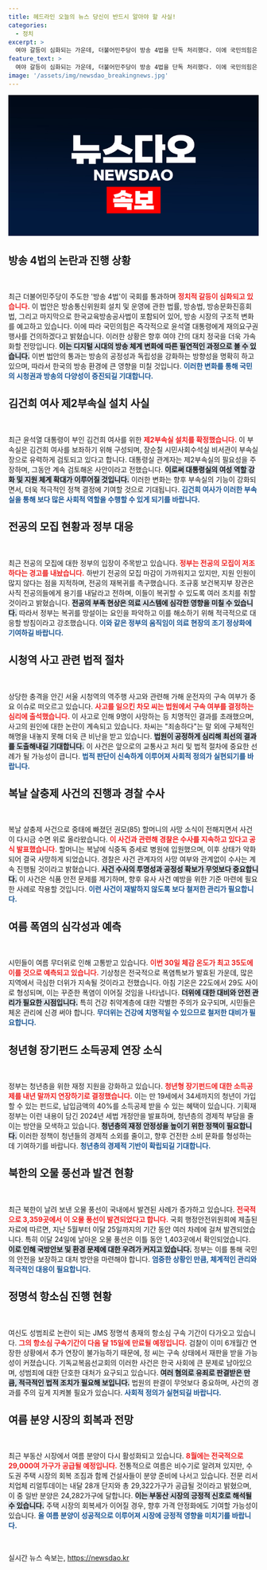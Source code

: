 ```yaml
---
title: 헤드라인 오늘의 뉴스 당신이 반드시 알아야 할 사실!
categories:
  - 정치
excerpt: >
  여야 갈등이 심화되는 가운데, 더불어민주당이 방송 4법을 단독 처리했다. 이에 국민의힘은 윤석열 대통령에게 거부권 행사 건의를 결정해, 정치적 긴장이 더욱 고조될 전망이다. 클릭 유도!
feature_text: >
  여야 갈등이 심화되는 가운데, 더불어민주당이 방송 4법을 단독 처리했다. 이에 국민의힘은 윤석열 대통령에게 거부권 행사 건의를 결정해, 정치적 긴장이 더욱 고조될 전망이다. 클릭 유도!
image: '/assets/img/newsdao_breakingnews.jpg'
---
```


<p><img src="/assets/img/newsdao_breakingnews.jpg" alt="flaretime 속보" /></p>

<h2 data-ke-size="size26">방송 4법의 논란과 진행 상황</h2>

<p data-ke-size="size16">&nbsp;</p>  

<p>최근 더불어민주당이 주도한 '방송 4법'이 국회를 통과하며 <b><span style="color: #ee2323;">정치적 갈등이 심화되고 있습니다.</span></b> 이 법안은 방송통신위원회 설치 및 운영에 관한 법률, 방송법, 방송문화진흥회법, 그리고 마지막으로 한국교육방송공사법이 포함되어 있어, 방송 시장의 구조적 변화를 예고하고 있습니다. 이에 따라 국민의힘은 즉각적으로 윤석열 대통령에게 재의요구권 행사를 건의하겠다고 밝혔습니다. 이러한 상황은 향후 여야 간의 대치 정국을 더욱 가속화할 전망입니다. <b><span style="background-color: #21538527;">이는 디지털 시대의 방송 체계 변화에 따른 필연적인 과정으로 볼 수 있습니다.</span></b> 이번 법안의 통과는 방송의 공정성과 독립성을 강화하는 방향성을 명확히 하고 있으며, 따라서 한국의 방송 환경에 큰 영향을 미칠 것입니다. <b><span style="color: #1a5490;">이러한 변화를 통해 국민의 시청권과 방송의 다양성이 증진되길 기대합니다.</span></b></p>

<h2 data-ke-size="size26">김건희 여사 제2부속실 설치 사실</h2>

<p data-ke-size="size16">&nbsp;</p>  

<p>최근 윤석열 대통령이 부인 김건희 여사를 위한 <b><span style="color: #ee2323;">제2부속실 설치를 확정했습니다.</span></b> 이 부속실은 김건희 여사를 보좌하기 위해 구성되며, 장순칠 시민사회수석실 비서관이 부속실장으로 유력하게 검토되고 있다고 합니다. 대통령실 관계자는 제2부속실의 필요성을 주장하며, 그동안 계속 검토해온 사안이라고 전했습니다. <b><span style="background-color: #21538527;">이로써 대통령실의 여성 역할 강화 및 지원 체계 확대가 이루어질 것입니다.</span></b> 이러한 변화는 향후 부속실의 기능이 강화되면서, 더욱 적극적인 정책 결정에 기여할 것으로 기대됩니다. <b><span style="color: #1a5490;">김건희 여사가 이러한 부속실을 통해 보다 많은 사회적 역할을 수행할 수 있게 되기를 바랍니다.</span></b></p>

<h2 data-ke-size="size26">전공의 모집 현황과 정부 대응</h2>

<p data-ke-size="size16">&nbsp;</p>  

<p>최근 전공의 모집에 대한 정부의 입장이 주목받고 있습니다. <b><span style="color: #ee2323;">정부는 전공의 모집이 저조하다는 경고를 내놨습니다.</span></b> 하반기 전공의 모집 마감이 가까워지고 있지만, 지원 인원이 많지 않다는 점을 지적하며, 전공의 재복귀를 촉구했습니다. 조규홍 보건복지부 장관은 사직 전공의들에게 용기를 내달라고 전하며, 이들이 복귀할 수 있도록 여러 조치를 취할 것이라고 밝혔습니다. <b><span style="background-color: #21538527;">전공의 부족 현상은 의료 시스템에 심각한 영향을 미칠 수 있습니다.</span></b> 따라서 정부는 복귀를 망설이는 요인을 파악하고 이를 해소하기 위해 적극적으로 대응할 방침이라고 강조했습니다. <b><span style="color: #1a5490;">이와 같은 정부의 움직임이 의료 현장의 조기 정상화에 기여하길 바랍니다.</span></b></p>

<h2 data-ke-size="size26">시청역 사고 관련 법적 절차</h2>

<p data-ke-size="size16">&nbsp;</p>  

<p>상당한 충격을 안긴 서울 시청역의 역주행 사고와 관련해 가해 운전자의 구속 여부가 중요 이슈로 떠오르고 있습니다. <b><span style="color: #ee2323;">사고를 일으킨 차모 씨는 법원에서 구속 여부를 결정하는 심리에 출석했습니다.</span></b> 이 사고로 인해 9명이 사망하는 등 치명적인 결과를 초래했으며, 사고의 원인에 대한 논란이 계속되고 있습니다. 차씨는 "죄송하다"는 말 외에 구체적인 해명을 내놓지 못해 더욱 큰 비난을 받고 있습니다. <b><span style="background-color: #21538527;">법원이 공정하게 심리해 최선의 결과를 도출해내길 기대합니다.</span></b> 이 사건은 앞으로의 교통사고 처리 및 법적 절차에 중요한 선례가 될 가능성이 큽니다. <b><span style="color: #1a5490;">법적 판단이 신속하게 이루어져 사회적 정의가 실현되기를 바랍니다.</span></b></p>

<h2 data-ke-size="size26">복날 살충제 사건의 진행과 경찰 수사</h2>

<p data-ke-size="size16">&nbsp;</p>  

<p>복날 살충제 사건으로 중태에 빠졌던 권모(85) 할머니의 사망 소식이 전해지면서 사건이 다시금 수면 위로 올라왔습니다. <b><span style="color: #ee2323;">이 사건과 관련해 경찰은 수사를 지속하고 있다고 공식 발표했습니다.</span></b> 할머니는 복날에 식중독 증세로 병원에 입원했으며, 이후 상태가 악화되어 결국 사망하게 되었습니다. 경찰은 사건 관계자의 사망 여부와 관계없이 수사는 계속 진행될 것이라고 밝혔습니다. <b><span style="background-color: #21538527;">사건 수사의 투명성과 공정성 확보가 무엇보다 중요합니다.</span></b> 이 사건은 식품 안전 문제를 제기하며, 향후 유사 사건 예방을 위한 기준 마련에 필요한 사례로 작용할 것입니다. <b><span style="color: #1a5490;">이런 사건이 재발하지 않도록 보다 철저한 관리가 필요합니다.</span></b></p>

<h2 data-ke-size="size26">여름 폭염의 심각성과 예측</h2>

<p data-ke-size="size16">&nbsp;</p>  

<p>시민들이 여름 무더위로 인해 고통받고 있습니다. <b><span style="color: #ee2323;">이번 30일 체감 온도가 최고 35도에 이를 것으로 예측되고 있습니다.</span></b> 기상청은 전국적으로 폭염특보가 발효된 가운데, 많은 지역에서 극심한 더위가 지속될 것이라고 전했습니다. 아침 기온은 22도에서 29도 사이로 형성되며, 이는 꾸준한 폭염이 이어질 것임을 나타냅니다. <b><span style="background-color: #21538527;">더위에 대한 대비와 안전 관리가 필요한 시점입니다.</span></b> 특히 건강 취약계층에 대한 각별한 주의가 요구되며, 시민들은 체온 관리에 신경 써야 합니다. <b><span style="color: #1a5490;">무더위는 건강에 치명적일 수 있으므로 철저한 대비가 필요합니다.</span></b></p>

<h2 data-ke-size="size26">청년형 장기펀드 소득공제 연장 소식</h2>

<p data-ke-size="size16">&nbsp;</p>  

<p>정부는 청년층을 위한 재정 지원을 강화하고 있습니다. <b><span style="color: #ee2323;">청년형 장기펀드에 대한 소득공제를 내년 말까지 연장하기로 결정했습니다.</span></b> 이는 만 19세에서 34세까지의 청년이 가입할 수 있는 펀드로, 납입금액의 40%를 소득공제 받을 수 있는 혜택이 있습니다. 기획재정부는 이런 내용이 담긴 2024년 세법 개정안을 발표하며, 청년층의 경제적 부담을 줄이는 방안을 모색하고 있습니다. <b><span style="background-color: #21538527;">청년층의 재정 안정성을 높이기 위한 정책이 필요합니다.</span></b> 이러한 정책이 청년들의 경제적 소외를 줄이고, 향후 건전한 소비 문화를 형성하는 데 기여하기를 바랍니다. <b><span style="color: #1a5490;">청년층의 경제적 기반이 확립되길 기대합니다.</span></b></p>

<h2 data-ke-size="size26">북한의 오물 풍선과 발견 현황</h2>

<p data-ke-size="size16">&nbsp;</p>  

<p>최근 북한이 날려 보낸 오물 풍선이 국내에서 발견된 사례가 증가하고 있습니다. <b><span style="color: #ee2323;">전국적으로 3,359곳에서 이 오물 풍선이 발견되었다고 합니다.</span></b> 국회 행정안전위원회에 제출된 자료에 따르면, 지난 5월부터 이달 25일까지의 기간 동안 여러 차례에 걸쳐 발견되었습니다. 특히 이달 24일에 날아온 오물 풍선은 이틀 동안 1,403곳에서 확인되었습니다. <b><span style="background-color: #21538527;">이로 인해 국방안보 및 환경 문제에 대한 우려가 커지고 있습니다.</span></b> 정부는 이를 통해 국민의 안전을 보장하고 대처 방안을 마련해야 합니다. <b><span style="color: #1a5490;">엄중한 상황인 만큼, 체계적인 관리와 적극적인 대응이 필요합니다.</span></b></p>

<h2 data-ke-size="size26">정명석 항소심 진행 현황</h2>

<p data-ke-size="size16">&nbsp;</p>  

<p>여신도 성범죄로 논란이 되는 JMS 정명석 총재의 항소심 구속 기간이 다가오고 있습니다. <b><span style="color: #ee2323;">그의 항소심 구속기간이 다음 달 15일에 만료될 예정입니다.</span></b> 검찰이 이미 6개월간 연장한 상황에서 추가 연장이 불가능하기 때문에, 정 씨는 구속 상태에서 재판을 받을 가능성이 커졌습니다. 기독교복음선교회의 이러한 사건은 한국 사회에 큰 문제로 남아있으며, 성범죄에 대한 단호한 대처가 요구되고 있습니다. <b><span style="background-color: #21538527;">여러 혐의로 유죄로 판결받은 만큼, 적극적인 법적 조치가 필요해 보입니다.</span></b> 법원의 판결이 무엇보다 중요하며, 사건의 경과를 주의 깊게 지켜볼 필요가 있습니다. <b><span style="color: #1a5490;">사회적 정의가 실현되길 바랍니다.</span></b></p>

<h2 data-ke-size="size26">여름 분양 시장의 회복과 전망</h2>

<p data-ke-size="size16">&nbsp;</p>  

<p>최근 부동산 시장에서 여름 분양이 다시 활성화되고 있습니다. <b><span style="color: #ee2323;">8월에는 전국적으로 29,000여 가구가 공급될 예정입니다.</span></b> 전통적으로 여름은 비수기로 알려져 있지만, 수도권 주택 시장의 회복 조짐과 함께 건설사들이 분양 준비에 나서고 있습니다. 전문 리서치업체 리얼투데이는 내달 28개 단지와 총 29,322가구가 공급될 것이라고 밝혔으며, 이 중 일반 분양은 24,282가구에 달합니다. <b><span style="background-color: #21538527;">이는 부동산 시장의 긍정적 신호로 해석될 수 있습니다.</span></b> 주택 시장의 회복세가 이어질 경우, 향후 가격 안정화에도 기여할 가능성이 있습니다. <b><span style="color: #1a5490;">올 여름 분양이 성공적으로 이루어져 시장에 긍정적 영향을 미치기를 바랍니다.</span></b></p>

<p data-ke-size="size16">&nbsp;</p>
실시간 뉴스 속보는, <a href="https://newsdao.kr" rel="dofollow">https://newsdao.kr</a>


